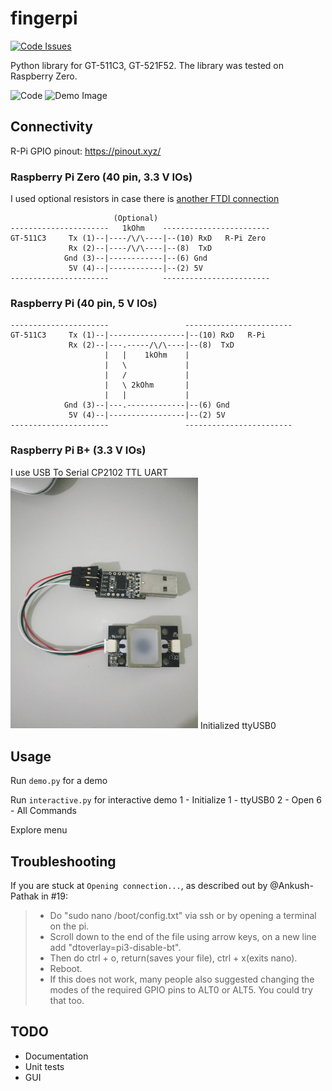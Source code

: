 # fingerpi

[![Code Issues](https://www.quantifiedcode.com/api/v1/project/1cbb69065eb748f18b315ddaccad0e12/badge.svg)](https://www.quantifiedcode.com/app/project/1cbb69065eb748f18b315ddaccad0e12)

Python library for GT-511C3, GT-521F52. The library was tested on Raspberry Zero.

<img src="demo_code.png" alt="Code" width="300"/>

<img src="demo.png" alt="Demo Image" width="300"/>


## Connectivity

R-Pi GPIO pinout: https://pinout.xyz/

### Raspberry Pi Zero (40 pin, 3.3 V IOs)
I used optional resistors in case there is [another FTDI connection](http://www.billporter.info/2011/06/26/how-to-add-multiple-uart-connections/)



```
                       (Optional)
----------------------   1kOhm    ------------------------
GT-511C3     Tx (1)--|----/\/\----|--(10) RxD   R-Pi Zero
             Rx (2)--|----/\/\----|--(8)  TxD
            Gnd (3)--|------------|--(6) Gnd
             5V (4)--|------------|--(2) 5V
----------------------            ------------------------
```

### Raspberry Pi (40 pin, 5 V IOs)
```
----------------------                 ------------------------
GT-511C3     Tx (1)--|-----------------|--(10) RxD   R-Pi
             Rx (2)--|---.-----/\/\----|--(8)  TxD
                     |   |    1kOhm    |
                     |   \             |
                     |   /             |
                     |   \ 2kOhm       |
                     |   |             |
            Gnd (3)--|---.-------------|--(6) Gnd
             5V (4)--|-----------------|--(2) 5V
----------------------                 ------------------------
```

### Raspberry Pi B+ (3.3 V IOs)
I use USB To Serial CP2102 TTL UART
<img src="usb_to_serial_uart.jpg" alt="USB To Serial CP2102 TTL UART" width="300"/>
Initialized ttyUSB0

## Usage

Run `demo.py` for a demo

Run `interactive.py` for interactive demo
1 - Initialize
	1 - ttyUSB0
2 - Open
6 - All Commands

Explore menu


## Troubleshooting

If you are stuck at `Opening connection...`, as described out by @Ankush-Pathak in #19:

> - Do "sudo nano /boot/config.txt" via ssh or by opening a terminal on the pi.
> - Scroll down to the end of the file using arrow keys, on a new line add "dtoverlay=pi3-disable-bt".
> - Then do ctrl + o, return(saves your file), ctrl + x(exits nano).
> - Reboot.
> - If this does not work, many people also suggested changing the modes of the required GPIO pins to ALT0 or ALT5. You could try that too.
## TODO
- Documentation
- Unit tests
- GUI
